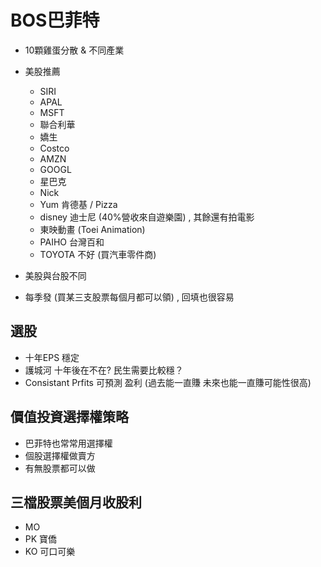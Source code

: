 # BOS巴菲特

- 10顆雞蛋分散 & 不同產業
- 美股推薦
    - SIRI
    - APAL
    - MSFT
    - 聯合利華
    - 嬌生
    - Costco
    - AMZN
    - GOOGL
    - 星巴克
    - Nick
    - Yum 肯德基 / Pizza
    - disney 迪士尼 (40%營收來自遊樂園) , 其餘還有拍電影
    - 東映動畫 (Toei Animation)
    - PAIHO 台灣百和
    - TOYOTA 不好 (買汽車零件商)

- 美股與台股不同
- 每季發 (買某三支股票每個月都可以領) , 回填也很容易


## 選股
- 十年EPS 穩定
- 護城河 十年後在不在? 民生需要比較穩？
- Consistant Prfits 可預測  盈利  (過去能一直賺 未來也能一直賺可能性很高)


## 價值投資選擇權策略
- 巴菲特也常常用選擇權
- 個股選擇權做賣方
- 有無股票都可以做

## 三檔股票美個月收股利
- MO 
- PK 寶僑
- KO 可口可樂

